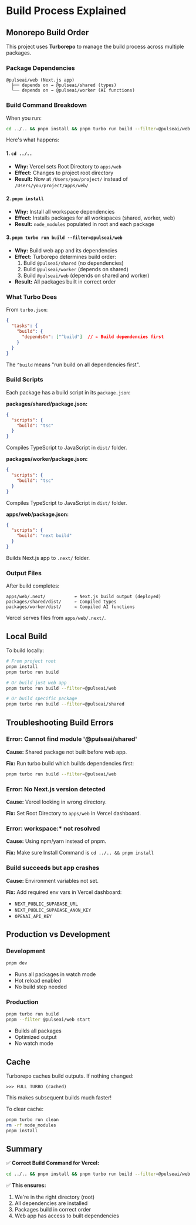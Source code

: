 # Build Process Explained

## Monorepo Build Order

This project uses **Turborepo** to manage the build process across multiple packages.

### Package Dependencies

```
@pulseai/web (Next.js app)
  ├── depends on → @pulseai/shared (types)
  └── depends on → @pulseai/worker (AI functions)
```

### Build Command Breakdown

When you run:
```bash
cd ../.. && pnpm install && pnpm turbo run build --filter=@pulseai/web
```

Here's what happens:

#### 1. `cd ../..`
- **Why:** Vercel sets Root Directory to `apps/web`
- **Effect:** Changes to project root directory
- **Result:** Now at `/Users/you/project/` instead of `/Users/you/project/apps/web/`

#### 2. `pnpm install`
- **Why:** Install all workspace dependencies
- **Effect:** Installs packages for all workspaces (shared, worker, web)
- **Result:** `node_modules` populated in root and each package

#### 3. `pnpm turbo run build --filter=@pulseai/web`
- **Why:** Build web app and its dependencies
- **Effect:** Turborepo determines build order:
  1. Build `@pulseai/shared` (no dependencies)
  2. Build `@pulseai/worker` (depends on shared)
  3. Build `@pulseai/web` (depends on shared and worker)
- **Result:** All packages built in correct order

### What Turbo Does

From `turbo.json`:
```json
{
  "tasks": {
    "build": {
      "dependsOn": ["^build"]  // ← Build dependencies first
    }
  }
}
```

The `^build` means "run build on all dependencies first".

### Build Scripts

Each package has a build script in its `package.json`:

**packages/shared/package.json:**
```json
{
  "scripts": {
    "build": "tsc"
  }
}
```
Compiles TypeScript to JavaScript in `dist/` folder.

**packages/worker/package.json:**
```json
{
  "scripts": {
    "build": "tsc"
  }
}
```
Compiles TypeScript to JavaScript in `dist/` folder.

**apps/web/package.json:**
```json
{
  "scripts": {
    "build": "next build"
  }
}
```
Builds Next.js app to `.next/` folder.

### Output Files

After build completes:
```
apps/web/.next/           ← Next.js build output (deployed)
packages/shared/dist/     ← Compiled types
packages/worker/dist/     ← Compiled AI functions
```

Vercel serves files from `apps/web/.next/`.

## Local Build

To build locally:

```bash
# From project root
pnpm install
pnpm turbo run build

# Or build just web app
pnpm turbo run build --filter=@pulseai/web

# Or build specific package
pnpm turbo run build --filter=@pulseai/shared
```

## Troubleshooting Build Errors

### Error: Cannot find module '@pulseai/shared'

**Cause:** Shared package not built before web app.

**Fix:** Run turbo build which builds dependencies first:
```bash
pnpm turbo run build --filter=@pulseai/web
```

### Error: No Next.js version detected

**Cause:** Vercel looking in wrong directory.

**Fix:** Set Root Directory to `apps/web` in Vercel dashboard.

### Error: workspace:* not resolved

**Cause:** Using npm/yarn instead of pnpm.

**Fix:** Make sure Install Command is `cd ../.. && pnpm install`

### Build succeeds but app crashes

**Cause:** Environment variables not set.

**Fix:** Add required env vars in Vercel dashboard:
- `NEXT_PUBLIC_SUPABASE_URL`
- `NEXT_PUBLIC_SUPABASE_ANON_KEY`
- `OPENAI_API_KEY`

## Production vs Development

### Development
```bash
pnpm dev
```
- Runs all packages in watch mode
- Hot reload enabled
- No build step needed

### Production
```bash
pnpm turbo run build
pnpm --filter @pulseai/web start
```
- Builds all packages
- Optimized output
- No watch mode

## Cache

Turborepo caches build outputs. If nothing changed:
```
>>> FULL TURBO (cached)
```

This makes subsequent builds much faster!

To clear cache:
```bash
pnpm turbo run clean
rm -rf node_modules
pnpm install
```

## Summary

✅ **Correct Build Command for Vercel:**
```bash
cd ../.. && pnpm install && pnpm turbo run build --filter=@pulseai/web
```

✅ **This ensures:**
1. We're in the right directory (root)
2. All dependencies are installed
3. Packages build in correct order
4. Web app has access to built dependencies

